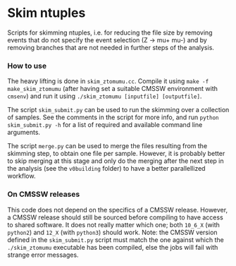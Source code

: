 # Skim ntuples

Scripts for skimming ntuples, i.e. for reducing the file size by removing events that do not specify the event selection (Z -> mu+ mu-) and by removing branches that are not needed in further steps of the analysis.

### How to use
The heavy lifting is done in `skim_ztomumu.cc`. Compile it using `make -f make_skim_ztomumu` (after having set a suitable CMSSW environment with `cmsenv`) and run it using `./skim_ztomumu [inputfile] [outputfile]`.

The script `skim_submit.py` can be used to run the skimming over a collection of samples. See the comments in the script for more info, and run `python skim_submit.py -h` for a list of required and available command line arguments.

The script `merge.py` can be used to merge the files resulting from the skimming step, to obtain one file per sample. However, it is probably better to skip merging at this stage and only do the merging after the next step in the analysis (see the `v0building` folder) to have a better parallellized workflow.

### On CMSSW releases
This code does not depend on the specifics of a CMSSW release.
However, a CMSSW release should still be sourced before compiling to have access to shared software.
It does not really matter which one; both `10_6_X` (with `python2`) and `12_X` (with `python3`) should work.
Note: the CMSSW version defined in the `skim_submit.py` script must match the one against which the `./skim_ztomumu` executable has been compiled, else the jobs will fail with strange error messages.
